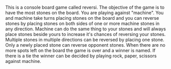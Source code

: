 This is a console board game called reversi. The objective of the game is to have the most stones on the board. You are playing against 
"machine". You and machine take turns placing stones on the board and you can reverse stones by placing stones on both sides of one or 
more machine stones in any direction. Machine can do the same thing to your stones and will always place stones beside yours to increase
it's chances of reversing your stones. Multiple stones in multiple directions can be reversed by placing one stone. Only a newly placed 
stone can reverse opponent stones. When there are no more spots left on the board the game is over and a winner is named. If there is a 
tie the winner can be decided by playing rock, paper, scissors against machine.
